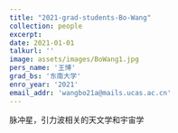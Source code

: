 ```yaml
---
title: "2021-grad-students-Bo-Wang"
collection: people
excerpt: 
date: 2021-01-01
talkurl: ''
image: assets/images/BoWang1.jpg
pers_name: '王博'
grad_bs: '东南大学'
enro_year: '2021' 
email_addr: 'wangbo21a@mails.ucas.ac.cn'
---
```



脉冲星，引力波相关的天文学和宇宙学




